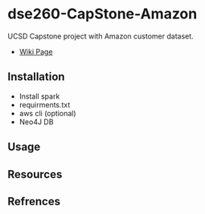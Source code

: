# dse260-CapStone-Amazon
UCSD Capstone project with Amazon customer dataset. 

- [Wiki Page](https://sites.google.com/a/eng.ucsd.edu/capstone-2020-amazondata/)

## Installation
- Install spark
- requirments.txt
- aws cli (optional)
- Neo4J DB

## Usage


## Resources

## Refrences
